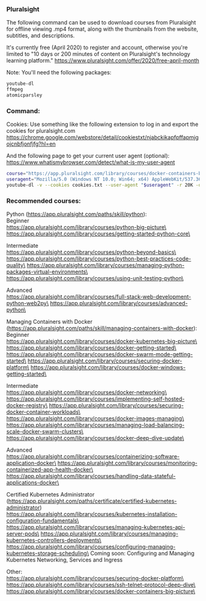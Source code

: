 ### Pluralsight
The following command can be used to download courses from Pluralsight for offline viewing .mp4 format, along with the thumbnails from
the website, subtitles, and descriptions.

It's currently free (April 2020) to register and account, otherwise you're limited to "10 days or 200 minutes of content on Pluralsight's technology learning platform."
https://www.pluralsight.com/offer/2020/free-april-month

Note: You'll need the following packages:
```sh
youtube-dl
ffmpeg
atomicparsley
```

### Command:
Cookies:
Use something like the following extension to log in and export the cookies for pluralsight.com
https://chrome.google.com/webstore/detail/cookiestxt/njabckikapfpffapmjgojcnbfjonfjfg?hl=en

And the following page to get your current user agent (optional):
https://www.whatismybrowser.com/detect/what-is-my-user-agent

```sh
course="https://app.pluralsight.com/library/courses/docker-containers-big-picture"
useragent="Mozilla/5.0 (Windows NT 10.0; Win64; x64) AppleWebKit/537.36 (KHTML, like Gecko) Chrome/80.0.3987.149 Safari/537.36"
youtube-dl -v --cookies cookies.txt --user-agent "$useragent" -r 20K -o "%(playlist)s/%(chapter_number)s - %(chapter)s/%(playlist_index)s - %(title)s.%(ext)s" --sleep-interval 60 --max-sleep-interval 120 --all-subs --embed-subs --add-metadata --embed-thumbnail "$course" --playlist-start 1
```

### Recommended courses:

Python (https://app.pluralsight.com/paths/skill/python):\
Beginner\
https://app.pluralsight.com/library/courses/python-big-picture\
https://app.pluralsight.com/library/courses/getting-started-python-core\

Intermediate\
https://app.pluralsight.com/library/courses/python-beyond-basics\
https://app.pluralsight.com/library/courses/python-best-practices-code-quality\
https://app.pluralsight.com/library/courses/managing-python-packages-virtual-environments\
https://app.pluralsight.com/library/courses/using-unit-testing-python\

Advanced\
https://app.pluralsight.com/library/courses/full-stack-web-development-python-web2py\
https://app.pluralsight.com/library/courses/advanced-python\


Managing Containers with Docker (https://app.pluralsight.com/paths/skill/managing-containers-with-docker):\
Beginner\
https://app.pluralsight.com/library/courses/docker-kubernetes-big-picture\
https://app.pluralsight.com/library/courses/docker-getting-started\
https://app.pluralsight.com/library/courses/docker-swarm-mode-getting-started\
https://app.pluralsight.com/library/courses/securing-docker-platform\
https://app.pluralsight.com/library/courses/docker-windows-getting-started\

Intermediate\
https://app.pluralsight.com/library/courses/docker-networking\
https://app.pluralsight.com/library/courses/implementing-self-hosted-docker-registry\
https://app.pluralsight.com/library/courses/securing-docker-container-workloads\
https://app.pluralsight.com/library/courses/docker-images-managing\
https://app.pluralsight.com/library/courses/managing-load-balancing-scale-docker-swarm-clusters\
https://app.pluralsight.com/library/courses/docker-deep-dive-update\

Advanced\
https://app.pluralsight.com/library/courses/containerizing-software-application-docker\
https://app.pluralsight.com/library/courses/monitoring-containerized-app-health-docker\
https://app.pluralsight.com/library/courses/handling-data-stateful-applications-docker\


Certified Kubernetes Administrator (https://app.pluralsight.com/paths/certificate/certified-kubernetes-administrator)\
https://app.pluralsight.com/library/courses/kubernetes-installation-configuration-fundamentals\
https://app.pluralsight.com/library/courses/managing-kubernetes-api-server-pods\
https://app.pluralsight.com/library/courses/managing-kubernetes-controllers-deployments\
https://app.pluralsight.com/library/courses/configuring-managing-kubernetes-storage-scheduling\
Coming soon: Configuring and Managing Kubernetes Networking, Services and Ingress


Other:\
https://app.pluralsight.com/library/courses/securing-docker-platform\
https://app.pluralsight.com/library/courses/ssh-telnet-protocol-deep-dive\
https://app.pluralsight.com/library/courses/docker-containers-big-picture\
